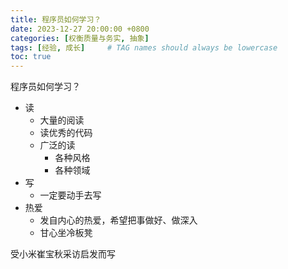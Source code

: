 ```yaml
---
title: 程序员如何学习？
date: 2023-12-27 20:00:00 +0800
categories: [权衡质量与务实, 抽象]
tags: [经验, 成长]     # TAG names should always be lowercase
toc: true
---
```


程序员如何学习？

* 读
  * 大量的阅读
  * 读优秀的代码
  * 广泛的读
    * 各种风格
    * 各种领域
* 写
  * 一定要动手去写
* 热爱
  * 发自内心的热爱，希望把事做好、做深入
  * 甘心坐冷板凳



受小米崔宝秋采访启发而写

